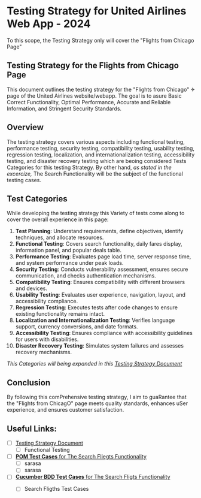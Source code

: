 # Testing Strategy for United Airlines Web App - 2024
To this scope, the Testing Strategy only will cover the "Flights from Chicago Page" 

## Testing Strategy for the Flights from Chicago Page 
This document outlines the testing strategy for the "Flights from Chicago" ✈ page of the United Airlines website/webapp. The goal is to asure Basic Correct Functionality, Optimal Performance, Accurate and Reliable Information, and Stringent Security Standards.

## Overview
The testing strategy covers various aspects including functional testing, performance testing, security testing, compatibility testing, usability testing, regression testing, localization, and internationalization testing, accessibility testing, and disaster recovery testing which are beoing considered Tests Categories for this testing Strategy. By other hand, _as stated in the excercize,_ The Search Functionality will be the subject of the functional testing cases.

## Test Categories
While developing the testing strategy this Variety of tests come along to cover the overall experience in this page:

1. **Test Planning**: Understand requirements, define objectives, identify techniques, and allocate resources.
2. **Functional Testing**: Covers search functionality, daily fares display, information panel, and popular deals table.
3. **Performance Testing**: Evaluates page load time, server response time, and system performance under peak loads.
4. **Security Testing**: Conducts vulnerability assessment, ensures secure communication, and checks authentication mechanisms.
5. **Compatibility Testing**: Ensures compatibility with different browsers and devices.
6. **Usability Testing**: Evaluates user experience, navigation, layout, and accessibility compliance.
7. **Regression Testing**: Executes tests after code changes to ensure existing functionality remains intact.
8. **Localization and Internationalization Testing**: Verifies language support, currency conversions, and date formats.
9. **Accessibility Testing**: Ensures compliance with accessibility guidelines for users with disabilities.
10. **Disaster Recovery Testing**: Simulates system failures and assesses recovery mechanisms.

_This Categories will being expanded in this [Testing Strategy Document](https://github.com/yourusername/yourrepository/blob/main/testing_strategy.md)_

## Conclusion
By following this comPrehensive testing strategy, I aim to guaRantee that the "Flights from ChicagO" page meets quality standards, enhances uSer experience, and ensures customer satisfaction.

## Useful Links:

-  [ ] [Testing Strategy Document](https://github.com/yourusername/yourrepository/blob/main/testing_strategy.md)
  -  [ ] Functional Testing
-  [ ] [**POM Test Cases** for The Search Fliegts Functionality]()
  -  [ ] sarasa
  -  [ ] sarasa
-  [ ] [**Cucumber BDD Test Cases** for The Search Fligts Functionality]()
  -  [ ] Search Fligths Test Cases
 
